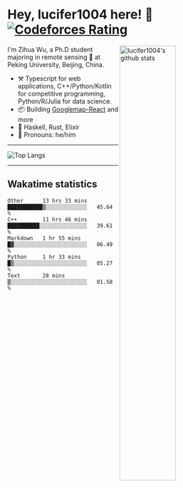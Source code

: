 # Hey, lucifer1004 here! :wave: [![Codeforces Rating](https://cfrating.ihcr.top/?user=lucifer1004&style=flat-square)](https://codeforces.com/profile/lucifer1004)

<img width="50%" align="right" alt="lucifer1004's github stats" src="https://github-readme-stats.vercel.app/api?username=lucifer1004&show_icons=true">

I'm Zihua Wu, a Ph.D student majoring in remote sensing :satellite: at Peking University, Beijing, China.

- :hammer_and_pick: Typescript for web applications, C++/Python/Kotlin for competitive programming, Python/R/Julia for data science.
- :package: Building [Googlemap-React](https://github.com/googlemap-react/googlemap-react) and more
- :seedling: Haskell, Rust, Elixir
- :man: Pronouns: he/him

---

![Top Langs](https://github-readme-stats.vercel.app/api/top-langs/?username=lucifer1004&layout=compact)

---

## Wakatime statistics

<!--START_SECTION:waka-->
```text
Other      13 hrs 33 mins  ███████████▒░░░░░░░░░░░░░   45.64 % 
C++        11 hrs 46 mins  ██████████░░░░░░░░░░░░░░░   39.61 % 
Markdown   1 hr 55 mins    █▓░░░░░░░░░░░░░░░░░░░░░░░   06.49 % 
Python     1 hr 33 mins    █▒░░░░░░░░░░░░░░░░░░░░░░░   05.27 % 
Text       28 mins         ▒░░░░░░░░░░░░░░░░░░░░░░░░   01.58 % 
```
<!--END_SECTION:waka-->
